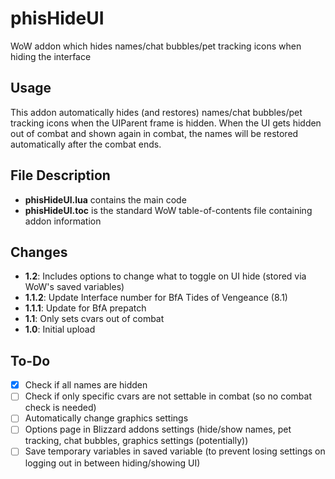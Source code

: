 # phisHideUI
WoW addon which hides names/chat bubbles/pet tracking icons when hiding the interface

## Usage
This addon automatically hides (and restores) names/chat bubbles/pet tracking icons when the UIParent frame is hidden. When the UI gets hidden out of combat and shown again in combat, the names will be restored automatically after the combat ends.

## File Description
- **phisHideUI.lua** contains the main code
- **phisHideUI.toc** is the standard WoW table-of-contents file containing addon information

## Changes
- **1.2**: Includes options to change what to toggle on UI hide (stored via WoW's saved variables)
- **1.1.2**: Update Interface number for BfA Tides of Vengeance (8.1)
- **1.1.1**: Update for BfA prepatch
- **1.1**: Only sets cvars out of combat
- **1.0**: Initial upload

## To-Do
- [x] Check if all names are hidden
- [ ] Check if only specific cvars are not settable in combat (so no combat check is needed)
- [ ] Automatically change graphics settings
- [ ] Options page in Blizzard addons settings (hide/show names, pet tracking, chat bubbles, graphics settings (potentially))
- [ ] Save temporary variables in saved variable (to prevent losing settings on logging out in between hiding/showing UI)